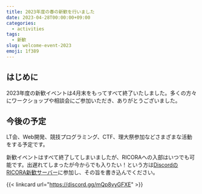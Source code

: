 ```yaml
---
title: 2023年度の春の新歓を行いました
date: 2023-04-28T00:00:00+09:00
categories:
  - activities
tags:
  - 新歓
slug: welcome-event-2023
emoji: 1f389
---
```


## はじめに

2023年度の新歓イベントは4月末をもってすべて終了いたしました。多くの方々にワークショップや相談会にご参加いただき、ありがとうございました。

## 今後の予定

LT会、Web開発、競技プログラミング、CTF、理大祭参加などさまざまな活動をする予定です。

新歓イベントはすべて終了してしまいましたが、RICORAへの入部はいつでも可能です。出遅れてしまったが今からでも入りたい！という方は[DiscordのRICORA新歓サーバー](https://discord.gg/mQp8vyGFXE)に参加し、その旨を書き込んでください。

{{< linkcard url="https://discord.gg/mQp8vyGFXE" >}}
